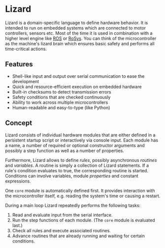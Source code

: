 # Lizard

Lizard is a domain-specific language to define hardware behavior.
It is intended to run on embedded systems which are connected to motor controllers, sensors etc.
Most of the time it is used in combination with a higher level engine like [ROS](https://www.ros.org/) or [RoSys](http://rosys.io/).
You can think of the microcontroller as the machine's lizard brain which ensures basic safety and performs all time-critical actions.

## Features

- Shell-like input and output over serial communication to ease the development
- Quick and resource-efficient execution on embedded hardware
- Built-in checksums to detect transmission errors
- Safety conditions that are checked continuously
- Ability to work across multiple microcontrollers
- Human-readable and easy-to-type (like Python)

## Concept

Lizard consists of individual hardware modules that are either defined in a persistent startup script or interactively via console input.
Each module has a name, a number of required or optional constructor arguments and possibly a step function as well as a number of properties.

Furthermore, Lizard allows to define _rules_, possibly asynchronous _routines_ and _variables_.
A routine is simply a collection of Lizard statements.
If a rule's condition evaluates to true, the corresponding routine is started.
Conditions can involve variables, module _properties_ and constant expressions.

One `core` module is automatically defined first.
It provides interaction with the microcontroller itself, e.g. reading the system's time or causing a restart.

During a main loop Lizard repeatedly performs the following tasks:

1. Read and evaluate input from the serial interface.
2. Run the step functions of each module. (The `core` module is evaluated last.)
3. Check all rules and execute associated routines.
4. Advance routines that are already running and waiting for certain conditions.
